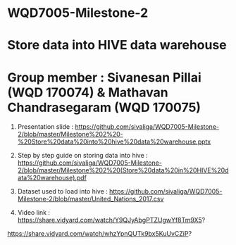 # WQD7005-Milestone-2
# Store data into HIVE data warehouse
# Group member : Sivanesan Pillai (WQD 170074) & Mathavan Chandrasegaram (WQD 170075)


1) Presentation slide : https://github.com/sivaliga/WQD7005-Milestone-2/blob/master/Milestone%202%20-%20Store%20data%20into%20hive%20data%20warehouse.pptx

2) Step by step guide on storing data into hive : https://github.com/sivaliga/WQD7005-Milestone-2/blob/master/Milestone%202%20(Store%20data%20in%20HIVE%20data%20warehouse).pdf

3) Dataset used to load into hive : https://github.com/sivaliga/WQD7005-Milestone-2/blob/master/United_Nations_2017.csv

4) Video link : https://share.vidyard.com/watch/Y9QJyAbgPTZUgwYf8Tm9X5?

https://share.vidyard.com/watch/whzYpnQUTk9bx5KuUvCZiP?
